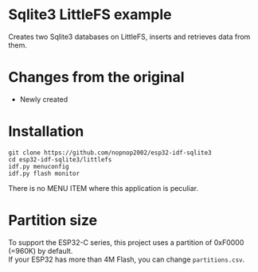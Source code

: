 # Sqlite3 LittleFS example
Creates two Sqlite3 databases on LittleFS, inserts and retrieves data from them.

# Changes from the original   
- Newly created   

# Installation
```
git clone https://github.com/nopnop2002/esp32-idf-sqlite3
cd esp32-idf-sqlite3/littlefs
idf.py menuconfig
idf.py flash monitor
```

There is no MENU ITEM where this application is peculiar.

# Partition size
To support the ESP32-C series, this project uses a partition of 0xF0000 (=960K) by default.   
If your ESP32 has more than 4M Flash, you can change ```partitions.csv```.   
